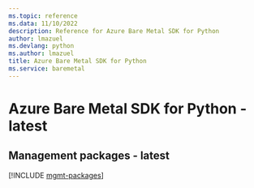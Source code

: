 ```yaml
---
ms.topic: reference
ms.data: 11/10/2022
description: Reference for Azure Bare Metal SDK for Python
author: lmazuel
ms.devlang: python
ms.author: lmazuel
title: Azure Bare Metal SDK for Python
ms.service: baremetal
---
```

# Azure Bare Metal SDK for Python - latest

## Management packages - latest
[!INCLUDE [mgmt-packages](bare-metal-mgmt-index.md)]